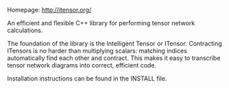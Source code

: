 Homepage: http://itensor.org/

An efficient and flexible C++ library for performing tensor network calculations.

The foundation of the library is the Intelligent Tensor or ITensor. 
Contracting ITensors is no harder than multiplying scalars: matching indices 
automatically find each other and contract. This makes it easy to transcribe 
tensor network diagrams into correct, efficient code.

Installation instructions can be found in the INSTALL file.
